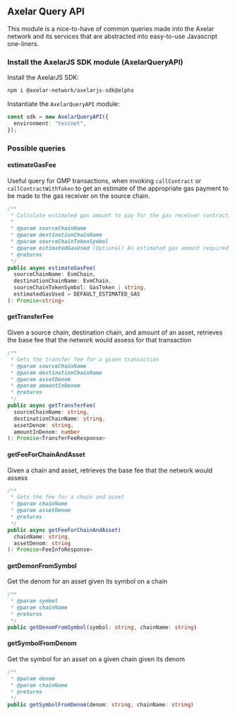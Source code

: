## Axelar Query API

This module is a nice-to-have of common queries made into the Axelar network and its services that are abstracted into easy-to-use Javascript one-liners.

### Install the AxelarJS SDK module (AxelarQueryAPI)

Install the AxelarJS SDK:

```bash
npm i @axelar-network/axelarjs-sdk@alpha
```

Instantiate the `AxelarQueryAPI` module:

```ts
const sdk = new AxelarQueryAPI({
  environment: "testnet",
});
```

### Possible queries

#### estimateGasFee

Useful query for GMP transactions, when invoking `callContract` or `callContractWithToken` to get an estimate of the appropriate gas payment to be made to the gas receiver on the source chain.

```ts
/**
 * Calculate estimated gas amount to pay for the gas receiver contract.
 *
 * @param sourceChainName
 * @param destinationChainName
 * @param sourceChainTokenSymbol
 * @param estimatedGasUsed (Optional) An estimated gas amount required to execute `executeWithToken` function. The default value is 700000 which sufficients for most transaction.
 * @returns
 */
public async estimateGasFee(
  sourceChainName: EvmChain,
  destinationChainName: EvmChain,
  sourceChainTokenSymbol: GasToken | string,
  estimatedGasUsed = DEFAULT_ESTIMATED_GAS
): Promise<string>
```

#### getTransferFee

Given a source chain, destination chain, and amount of an asset, retrieves the base fee that the network would assess for that transaction

```ts
/**
 * Gets the transfer fee for a given transaction
 * @param sourceChainName
 * @param destinationChainName
 * @param assetDenom
 * @param amountInDenom
 * @returns
 */
public async getTransferFee(
  sourceChainName: string,
  destinationChainName: string,
  assetDenom: string,
  amountInDenom: number
): Promise<TransferFeeResponse>
```

#### getFeeForChainAndAsset

Given a chain and asset, retrieves the base fee that the network would assess

```ts
/**
 * Gets the fee for a chain and asset
 * @param chainName
 * @param assetDenom
 * @returns
 */
public async getFeeForChainAndAsset(
  chainName: string,
  assetDenom: string
): Promise<FeeInfoResponse>
```

#### getDemonFromSymbol

Get the denom for an asset given its symbol on a chain

```ts
/**
 * @param symbol
 * @param chainName
 * @returns
 */
public getDenomFromSymbol(symbol: string, chainName: string)
```

#### getSymbolFromDenom

Get the symbol for an asset on a given chain given its denom

```ts
/**
 * @param denom
 * @param chainName
 * @returns
 */
public getSymbolFromDenom(denom: string, chainName: string)
```
